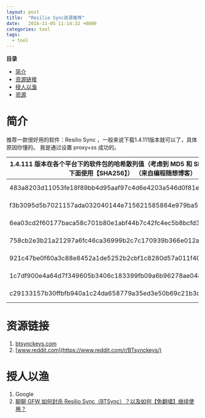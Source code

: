 ```yaml
---
layout: post
title:  "Resilio Sync资源推荐"
date:   2016-11-05 11:14:32 +0800
categories: tool
tags:
  - tool
---
```


**目录**

* [简介](#introduction)
* [资源链接](#linkResources)
* [授人以渔](#learnFishing)
* [资源](#resource)

<a name="introduction"></a> 简介
===

推荐一款很好用的软件：Resilio Sync ，一般来说下载1.4.111版本就可以了，具体原因你懂的。
我是通过设置 proxy+ss 成功的。


1.4.111 版本在各个平台下的软件包的哈希散列值（考虑到 MD5 和 SHA1 已经不够严密，下面使用【SHA256】） （来自编程随想博客）                                       | 平台名
---------------------------------------------------------------- | --------------------------
483a8203d11053fe18f89bb4d95aaf97c4d6e4203a546d0f81efe19c5b221638 | Windows/BTSync-1.4.111.exe
f3b3095d5b7021157ada032040144e715621585864e979ba53a4697be8918ae3 | Linux/btsync_i386-1.4.111.tar.gz
6ea03cd2f60177baca58c701b80e1abf44b7c42fc4ec5b8bcfd3b266876e832f | Linux/btsync_x64-1.4.111.tar.gz
758cb2e3b21a21297a6fc46ca36999b2c7c170939b366e012af62a2ca953179c | Linux/btsync_glibc23_i386-1.4.111.tar.gz
921c47be0f60a3c88e8452a1de5252b2cbf1c8280d57a011f400d3cb9df676cc | Linux/btsync_glibc23_x64-1.4.111.tar.gz
1c7df900e4a64d7f349605b3406c183399fb09a6b96278ae04817e2fcce0acf4 | MacOS/BTSync-1.4.111.dmg
c29133157b30ffbfb940a1c24da658779a35ed3e50b69c21b3d911a66434aa6f | Android/android-google-release-1.4.65.apk

<a name="linkResources"></a>资源链接
===

1. [btsynckeys.com](http://btsynckeys.com)
2. [www.reddit.com](https://www.reddit.com/r/BTsynckeys/)


<a name="learnFishing"></a>授人以渔
===

1. Google
2. [聊聊 GFW 如何封杀 Resilio Sync（BTSync）？以及如何【免翻墙】继续使用？](https://program-think.blogspot.com/2017/08/GFW-Resilio-Sync.html)


